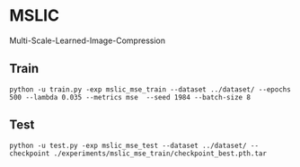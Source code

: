 # MSLIC

Multi-Scale-Learned-Image-Compression

## Train

```
python -u train.py -exp mslic_mse_train --dataset ../dataset/ --epochs 500 --lambda 0.035 --metrics mse  --seed 1984 --batch-size 8
```

## Test

```
python -u test.py -exp mslic_mse_test --dataset ../dataset/ --checkpoint ./experiments/mslic_mse_train/checkpoint_best.pth.tar
```

